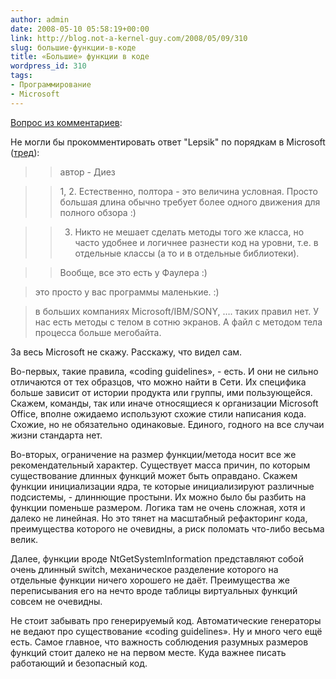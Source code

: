 ```yaml
---
author: admin
date: 2008-05-10 05:58:19+00:00
link: http://blog.not-a-kernel-guy.com/2008/05/09/310
slug: большие-функции-в-коде
title: «Большие» функции в коде
wordpress_id: 310
tags:
- Программирование
- Microsoft
---
```


[Вопрос из комментариев](http://blog.not-a-kernel-guy.com/%D0%BE%D0%B1-%D0%B0%D0%B2%D1%82%D0%BE%D1%80%D0%B5#comment-11476):

Не могли бы прокомментировать ответ "Lepsik" по порядкам в Microsoft ([тред](http://www.sql.ru/forum/actualthread.aspx?tid=544088&pg=3#5632700)):

>> автор - Диез

>> 1, 2. Естественно, полтора - это величина условная. Просто большая длина обычно требует более одного движения для полного обзора :)

>> 3. Никто не мешает сделать методы того же класса, но часто удобнее и логичнее разнести код на уровни, т.е. в отдельные классы (а то и в отдельные библиотеки).

>> Вообще, все это есть у Фаулера :)

> это просто у вас программы маленькие. :)

> в больших компаниях Microsoft/IBM/SONY, …. таких правил нет. У нас есть методы с телом в сотню экранов. А файл с методом тела процесса больше мегобайта.

За весь Microsoft не скажу. Расскажу, что видел сам. 

Во-первых, такие правила, «coding guidelines», - есть. И они не сильно отличаются от тех образцов, что можно найти в Сети. Их специфика больше зависит от истории продукта или группы, ими пользующейся. Скажем, команды, так или иначе относящиеся к организации Microsoft Office, вполне ожидаемо используют схожие стили написания кода. Схожие, но не обязательно одинаковые. Единого, годного на все случаи жизни стандарта нет.

Во-вторых, ограничение на размер функции/метода носит все же рекомендательный характер. Существует масса причин, по которым существование длинных функций может быть оправдано. Скажем функции инициализации ядра, те которые инициализируют различные подсистемы, - длиннющие простыни. Их можно было бы разбить на функции поменьше размером. Логика там не очень сложная, хотя и далеко не линейная. Но это тянет на масштабный рефакторинг кода, преимущества которого не очевидны, а риск поломать что-либо весьма велик.

Далее, функции вроде NtGetSystemInformation представляют собой очень длинный switch, механическое разделение которого на отдельные функции ничего хорошего не даёт. Преимущества же переписывания его на нечто вроде таблицы виртуальных функций совсем не очевидны. 

Не стоит забывать про генерируемый код. Автоматические генераторы не ведают про существование «coding guidelines». Ну и много чего ещё есть. Самое главное, что важность соблюдения разумных размеров функций стоит далеко не на первом месте. Куда важнее писать работающий и безопасный код.

